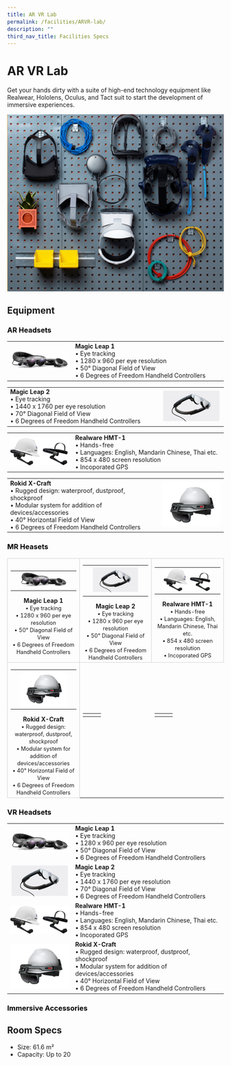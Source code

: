 ```yaml
---
title: AR VR Lab
permalink: /facilities/ARVR-lab/
description: ""
third_nav_title: Facilities Specs
---
```

# AR VR Lab
Get your hands dirty with a suite of high-end technology equipment like Realwear, Hololens, Oculus, and Tact suit to start the development of immersive experiences.

![Equipment Wall](/images/Facilities/AR%20VR%20Lab/ARVR.jpg)

## Equipment

<h3 style="color: black">AR Headsets</h3>
   
<table>
	<tr>
		<td style="width:30%"><img src="/images/Facilities/AR%20VR%20Lab/AR%20Headset%20Magic%20Leap%201.png"></td>
		<td  style="width:70%"><b>Magic Leap 1</b>
			<br>• Eye tracking 
			<br>• 1280 x 960 per eye resolution
			<br>• 50° Diagonal Field of View
			<br>• 6 Degrees of Freedom Handheld Controllers
		</td>
	</tr>
</table>

<table>
	<tr>
		<td  style="width:70%"><b>Magic Leap 2</b>
			<br>• Eye tracking 
			<br>• 1440 x 1760 per eye resolution
			<br>• 70° Diagonal Field of View
			<br>• 6 Degrees of Freedom Handheld Controllers
		</td>
		<td style="width:30%"><img src="/images/Facilities/AR%20VR%20Lab/AR%20Headset%20Magic%20Leap%202.png"></td>
	</tr>
</table>

<table>
	<tr>
		<td style="width:30%"><img src="/images/Facilities/AR%20VR%20Lab/AR%20Headset%20Realware%20HMT-1.png"></td>
		<td  style="width:70%"><b>Realware HMT-1
</b>
			<br>• Hands-free
			<br>• Languages: English, Mandarin Chinese, Thai etc.
			<br>• 854 x 480 screen resolution
			<br>• Incoporated GPS
		</td>
	</tr>
</table>

<table>
	<tr>
		<td  style="width:70%"><b>Rokid X-Craft
</b>
			<br>• Rugged design: waterproof, dustproof, shockproof 
			<br>• Modular system for addition of devices/accessories
			<br>• 40° Horizontal Field of View
			<br>• 6 Degrees of Freedom Handheld Controllers
		</td>
		<td style="width:30%"><img src="/images/Facilities/AR%20VR%20Lab/AR%20Headset%20Rokid%20X-Craft.png"></td>
	</tr>
</table>

<h3 style="color: black">MR Heasets</h3>
<table>
    <!-- ROW 1 -->
	<tr>
		<td style="border: 1px solid lightgrey; width:33%; text-align: center;">			
			<table>
				<tr>
					<td></td>
					<td><img src="/images/Facilities/AR%20VR%20Lab/AR%20Headset%20Magic%20Leap%201.png"></td>
					<td></td>
                </tr>
            </table>
            <b>Magic Leap 1</b>
            <br><span style="font-size:0.9em;">• Eye tracking</span> 
			<br><span style="font-size:0.9em;">• 1280 x 960 per eye resolution</span>
			<br><span style="font-size:0.9em;">• 50° Diagonal Field of View</span>
			<br><span style="font-size:0.9em;">• 6 Degrees of Freedom Handheld Controllers</span>
		</td>
		<td style="border: 1px solid lightgrey; width:33%; text-align: center; ">			
			<table>
				<tr>
					<td></td>
					<td><img src="/images/Facilities/AR%20VR%20Lab/AR%20Headset%20Magic%20Leap%202.png"></td>
					<td></td>
                </tr>
			</table>
            <b>Magic Leap 2</b>
            <br><span style="font-size:0.9em;">• Eye tracking</span> 
			<br><span style="font-size:0.9em;">• 1280 x 960 per eye resolution</span>
			<br><span style="font-size:0.9em;">• 50° Diagonal Field of View</span>
			<br><span style="font-size:0.9em;">• 6 Degrees of Freedom Handheld Controllers</span>
		</td>
		<td style="border: 1px solid lightgrey; width:33%; text-align: center; ">			
			<table>
				<tr>
					<td></td>
					<td><img src="/images/Facilities/AR%20VR%20Lab/AR%20Headset%20Realware%20HMT-1.png"></td>
					<td></td>
                </tr>
			</table>
            <b>Realware HMT-1</b>
            <br><span style="font-size:0.9em;">• Hands-free</span> 
			<br><span style="font-size:0.9em;">• Languages: English, Mandarin Chinese, Thai etc.</span>
			<br><span style="font-size:0.9em;">• 854 x 480 screen resolution</span>
			<br><span style="font-size:0.9em;">• Incoporated GPS</span>
		</td>
	</tr>
    <!-- ROW 2 -->
    <tr>
		<td style="border: 1px solid lightgrey; width:33%; text-align: center; ">			
			<table>
				<tr>
					<td></td>
					<td><img src="/images/Facilities/AR%20VR%20Lab/AR%20Headset%20Rokid%20X-Craft.png"></td>
					<td></td>
                </tr>
            </table>
            <b>Rokid X-Craft</b>
            <br><span style="font-size:0.9em;">• Rugged design: waterproof, dustproof, shockproof</span> 
			<br><span style="font-size:0.9em;">• Modular system for addition of devices/accessories</span>
			<br><span style="font-size:0.9em;">• 40° Horizontal Field of View</span>
			<br><span style="font-size:0.9em;">• 6 Degrees of Freedom Handheld Controllers</span>
		</td>
		<td style="width:33%;">			
			<table>
				<tr>
					<td></td>
					<td></td>
					<td></td>
                </tr>
			</table>
            <b></b>
            <br><span style="font-size:0.9em;"></span>
            <br><span style="font-size:0.9em;"></span>
            <br><br><span style="font-size:0.8em; line-height:0.8em;"></span>
		</td>
		<td style="width:33%;">			
			<table>
				<tr>
					<td></td>
					<td></td>
					<td></td>
                </tr>
			</table>
            <b></b>
            <br><span style="font-size:0.9em;"></span>
            <br><span style="font-size:0.9em;"></span>
            <br><br><span style="font-size:0.8em; line-height:0.8em;"></span>
		</td>
	</tr>
</table>


<h3 style="color: black">VR Headsets</h3>
<table>
	<tr>
		<td style="width:30%"><img src="/images/Facilities/AR%20VR%20Lab/AR%20Headset%20Magic%20Leap%201.png"></td>
		<td  style="width:70%"><b>Magic Leap 1</b>
			<br>• Eye tracking 
			<br>• 1280 x 960 per eye resolution
			<br>• 50° Diagonal Field of View
			<br>• 6 Degrees of Freedom Handheld Controllers
		</td>
	</tr>
	<tr>
		<td style="width:30%"><img src="/images/Facilities/AR%20VR%20Lab/AR%20Headset%20Magic%20Leap%202.png"></td>
		<td  style="width:70%"><b>Magic Leap 2</b>
			<br>• Eye tracking 
			<br>• 1440 x 1760 per eye resolution
			<br>• 70° Diagonal Field of View
			<br>• 6 Degrees of Freedom Handheld Controllers
		</td>
	</tr>
	<tr>
		<td style="width:30%"><img src="/images/Facilities/AR%20VR%20Lab/AR%20Headset%20Realware%20HMT-1.png"></td>
		<td  style="width:70%"><b>Realware HMT-1
</b>
			<br>• Hands-free
			<br>• Languages: English, Mandarin Chinese, Thai etc.
			<br>• 854 x 480 screen resolution
			<br>• Incoporated GPS
		</td>
	</tr>
  <tr>
				<td style="width:30%"><img src="/images/Facilities/AR%20VR%20Lab/AR%20Headset%20Rokid%20X-Craft.png"></td>
		<td  style="width:70%"><b>Rokid X-Craft
</b>
			<br>• Rugged design: waterproof, dustproof, shockproof 
			<br>• Modular system for addition of devices/accessories
			<br>• 40° Horizontal Field of View
			<br>• 6 Degrees of Freedom Handheld Controllers
		</td>
	</tr>
</table>
<h3 style="color: black">Immersive Accessories</h3>

## Room Specs
* Size: 61.6 m²
* Capacity: Up to 20
